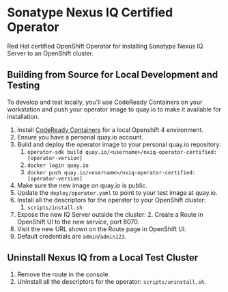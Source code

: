 # Sonatype Nexus IQ Certified Operator
Red Hat certified OpenShift Operator for installing Sonatype Nexus IQ Server
to an OpenShift cluster.

## Building from Source for Local Development and Testing

To develop and test locally, you'll use CodeReady Containers on your workstation
and push your operator image to quay.io to make it available for installation.

1. Install [CodeReady Containers](https://developers.redhat.com/products/codeready-containers/overview)
   for a local Openshift 4 environment.
2. Ensure you have a personal quay.io account.
3. Build and deploy the operator image to your personal quay.io repository:
   1. `operator-sdk build quay.io/<username>/nxiq-operator-certified:[operator-version]`
   2. `docker login quay.io`
   3. `docker push quay.io/<username>/nxiq-operator-certified:[operator-version]`
5. Make sure the new image on quay.io is public.
6. Update the `deploy/operator.yaml` to point to your test image at quay.io.
7. Install all the descriptors for the operator to your OpenShift cluster:
   1. `scripts/install.sh`
8. Expose the new IQ Server outside the cluster: 
   2. Create a Route in OpenShift UI to the new service, port 8070.
9. Visit the new URL shown on the Route page in OpenShift UI.
10. Default credentials are `admin`/`admin123`.
  
## Uninstall Nexus IQ from a Local Test Cluster

1. Remove the route in the console.
2. Uninstall all the descriptors for the operator: `scripts/uninstall.sh`.

